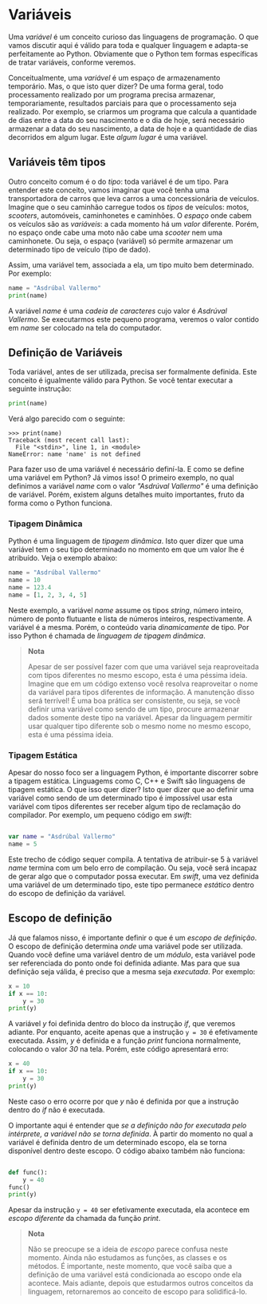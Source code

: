 # Variáveis

Uma _variável_ é um conceito curioso das linguagens de programação. O que vamos discutir aqui é válido para toda e qualquer linguagem e adapta-se perfeitamente ao Python. Obviamente que o Python tem formas específicas de tratar variáveis, conforme veremos.

Conceitualmente, uma _variável_ é um espaço de armazenamento temporário. Mas, o que isto quer dizer? De uma forma geral, todo processamento realizado por um programa precisa armazenar, temporariamente, resultados parciais para que o processamento seja realizado. Por exemplo, se criarmos um programa que calcula a quantidade de dias entre a data do seu nascimento e o dia de hoje, será necessário armazenar a data do seu nascimento, a data de hoje e a quantidade de dias decorridos em algum lugar. Este _algum lugar_ é uma variável.

## Variáveis têm tipos

Outro conceito comum é o do _tipo_: toda variável é de um tipo. Para entender este conceito, vamos imaginar que você tenha uma transportadora de carros que leva carros a uma concessionária de veículos. Imagine que o seu caminhão carregue todos os _tipos_ de veículos: motos, _scooters_, automóveis, caminhonetes e caminhões. O _espaço_ onde cabem os veículos são as _variáveis_: a cada momento há um _valor_ diferente. Porém, no espaço onde cabe uma moto não cabe uma _scooter_ nem uma caminhonete. Ou seja, o espaço (variável) só permite armazenar um determinado tipo de veículo (tipo de dado).

Assim, uma variável tem, associada a ela, um tipo muito bem determinado. Por exemplo:

```python
name = "Asdrúbal Vallermo"
print(name)
```

A variável _name_ é uma _cadeia de caracteres_ cujo valor é *Asdrúval Vallermo*. Se executarmos este pequeno programa, veremos o valor contido em _name_ ser colocado na tela do computador. 

## Definição de Variáveis

Toda variável, antes de ser utilizada, precisa ser formalmente definida. Este conceito é igualmente válido para Python. Se você tentar executar a seguinte instrução:

```python
print(name)
```

Verá algo parecido com o seguinte:

```shell
>>> print(name)
Traceback (most recent call last):
  File "<stdin>", line 1, in <module>
NameError: name 'name' is not defined
```

Para fazer uso de uma variável é necessário definí-la. E como se define uma variável em Python? Já vimos isso! O primeiro exemplo, no qual definimos a variável _name_ com o valor _"Asdrúval Vallermo"_ é uma definição de variável. Porém, existem alguns detalhes muito importantes, fruto da forma como o Python funciona.

### Tipagem Dinâmica

Python é uma linguagem de _tipagem dinâmica_. Isto quer dizer que uma variável tem o seu tipo determinado no momento em que um valor lhe é atribuído. Veja o exemplo abaixo:

```python
name = "Asdrúbal Vallermo"
name = 10
name = 123.4
name = [1, 2, 3, 4, 5]
```

Neste exemplo, a variável _name_ assume os tipos _string_, número inteiro, número de ponto flutuante e lista de números inteiros, respectivamente. A variável é a mesma. Porém, o conteúdo varia _dinamicamente_ de tipo. Por isso Python é chamada de _linguagem de tipagem dinâmica_.

> **Nota**
>
> Apesar de ser possível fazer com que uma variável seja reaproveitada com tipos diferentes no mesmo escopo, esta é uma péssima ideia.
> Imagine que em um código extenso você resolva reaproveitar o nome da variável para tipos diferentes de informação. A manutenção disso será terrível!
> É uma boa prática ser consistente, ou seja, se você definir uma variável como sendo de um tipo, procure armazenar dados somente deste tipo na variável. Apesar da linguagem permitir usar qualquer tipo diferente sob o mesmo nome no mesmo escopo, esta é uma péssima ideia.

### Tipagem Estática

Apesar do nosso foco ser a linguagem Python, é importante discorrer sobre a tipagem estática. Linguagems como C, C++ e Swift são linguagens de tipagem estática. O que isso quer dizer? Isto quer dizer que ao definir uma variável como sendo de um determinado tipo é impossível usar esta variável com tipos diferentes ser receber algum tipo de reclamação do compilador. Por exemplo, um pequeno código em _swift_:

```swift

var name = "Asdrúbal Vallermo"
name = 5
```

Este trecho de código sequer compila. A tentativa de atribuir-se 5 à variável _name_ termina com um belo erro de compilação. Ou seja, você será incapaz de gerar algo que o computador possa executar. Em _swift_, uma vez definida uma variável de um determinado tipo, este tipo permanece _estático_ dentro do escopo de definição da variável.

## Escopo de definição

Já que falamos nisso, é importante definir o que é um _escopo de definição_. O escopo de definição determina _onde_ uma variável pode ser utilizada. Quando você define uma variável dentro de um _módulo_, esta variável pode ser referenciada do ponto onde foi definida adiante. Mas para que sua definição seja válida, é preciso que a mesma seja _executada_. Por exemplo:

```python
x = 10
if x == 10:
    y = 30
print(y)
```

A variável _y_ foi definida dentro do bloco da instrução _if_, que veremos adiante. Por enquanto, aceite apenas que a instrução `y = 30` é efetivamente executada. Assim, _y_ é definida e a função _print_ funciona normalmente, colocando o valor _30_ na tela. Porém, este código apresentará erro:

```python
x = 40
if x == 10:
    y = 30
print(y)
```

Neste caso o erro ocorre por que _y_ não é definida por que a instrução dentro do _if_ não é executada. 

O importante aqui é entender que _se a definição não for executada pelo intérprete, a variável não se torna definida_. À partir do momento no qual a variável é definida dentro de um determinado escopo, ela se torna disponível dentro deste escopo. O código abaixo também não funciona:

```python

def func():
    y = 40
func()
print(y)
```

Apesar da instrução `y = 40` ser efetivamente executada, ela acontece em _escopo diferente_ da chamada da função _print_.

> **Nota**
>
> Não se preocupe se a ideia de _escopo_ parece confusa neste momento. Ainda não estudamos as funções, as classes e os métodos. É importante, neste momento, que você saiba que a definição de uma variável está condicionada ao escopo onde ela acontece. Mais adiante, depois que estudarmos outros conceitos da linguagem, retornaremos ao conceito de escopo para solidificá-lo. 

